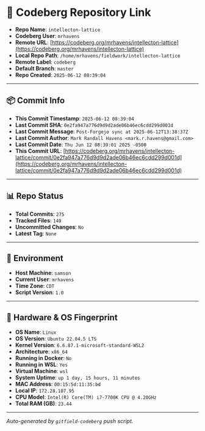 # 🔗 Codeberg Repository Link

- **Repo Name**: `intellecton-lattice`
- **Codeberg User**: `mrhavens`
- **Remote URL**: [https://codeberg.org/mrhavens/intellecton-lattice](https://codeberg.org/mrhavens/intellecton-lattice)
- **Local Repo Path**: `/home/mrhavens/fieldwork/intellecton-lattice`
- **Remote Label**: `codeberg`
- **Default Branch**: `master`
- **Repo Created**: `2025-06-12 08:39:04`

---

## 📦 Commit Info

- **This Commit Timestamp**: `2025-06-12 08:39:04`
- **Last Commit SHA**: `0e2fa947a776d9d9d2ade06b46ec6cdd299d001d`
- **Last Commit Message**: `Post-Forgejo sync at 2025-06-12T13:38:37Z`
- **Last Commit Author**: `Mark Randall Havens <mark.r.havens@gmail.com>`
- **Last Commit Date**: `Thu Jun 12 08:39:01 2025 -0500`
- **This Commit URL**: [https://codeberg.org/mrhavens/intellecton-lattice/commit/0e2fa947a776d9d9d2ade06b46ec6cdd299d001d](https://codeberg.org/mrhavens/intellecton-lattice/commit/0e2fa947a776d9d9d2ade06b46ec6cdd299d001d)

---

## 📊 Repo Status

- **Total Commits**: `275`
- **Tracked Files**: `149`
- **Uncommitted Changes**: `No`
- **Latest Tag**: `None`

---

## 🧭 Environment

- **Host Machine**: `samson`
- **Current User**: `mrhavens`
- **Time Zone**: `CDT`
- **Script Version**: `1.0`

---

## 🧬 Hardware & OS Fingerprint

- **OS Name**: `Linux`
- **OS Version**: `Ubuntu 22.04.5 LTS`
- **Kernel Version**: `6.6.87.1-microsoft-standard-WSL2`
- **Architecture**: `x86_64`
- **Running in Docker**: `No`
- **Running in WSL**: `Yes`
- **Virtual Machine**: `wsl`
- **System Uptime**: `up 1 day, 15 hours, 11 minutes`
- **MAC Address**: `00:15:5d:11:35:bd`
- **Local IP**: `172.28.107.95`
- **CPU Model**: `Intel(R) Core(TM) i7-7700K CPU @ 4.20GHz`
- **Total RAM (GB)**: `23.44`

---

_Auto-generated by `gitfield-codeberg` push script._
